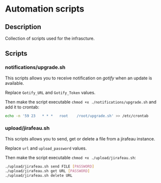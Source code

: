 # Automation scripts

## Description

Collection of scripts used for the infrascture.

## Scripts

### notifications/upgrade.sh

This scripts allows you to receive notification on *gotify* when an update is available.

Replace `Gotify_URL` and `Gotify_Token` values.

Then make the script executable `chmod +x ./notifications/upgrade.sh` and add it to crontab:

```bash
echo -n '59 23   * * *   root    /root/upgrade.sh' >> /etc/crontab
```

### upload/jirafeau.sh

This scripts allows you to send, get or delete a file from a jirafeau instance.

Replace `url` and `upload_password` values.

Then make the script  executable `chmod +x ./upload/jirafeau.sh`:

```bash
./upload/jirafeau.sh send FILE [PASSWORD]
./upload/jirafeau.sh get URL [PASSWORD]
./upload/jirafeau.sh delete URL
```


